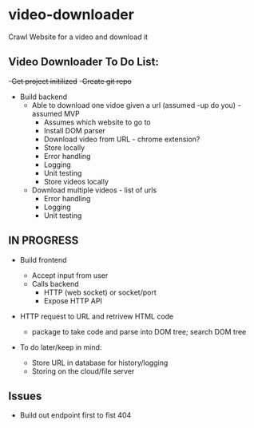 # video-downloader
Crawl Website for a video and download it

## Video Downloader To Do List:
-~~Get project initilized~~
-~~Create git repo~~
- Build backend
  - Able to download one vidoe given a url (assumed -up do you) - assumed MVP
    - Assumes which website to go to
	- Install DOM parser
	- Download video from  URL - chrome extension? 
	- Store locally
    - Error handling
    - Logging
    - Unit testing
    - Store videos locally
  - Download multiple videos - list of urls
    - Error handling
    - Logging
    - Unit testing


## IN PROGRESS
- Build frontend
  - Accept input from user
  - Calls backend
    - HTTP (web socket) or socket/port
    - Expose HTTP API

- HTTP request to URL and retrivew HTML code
  - package to take code and parse into DOM tree; search DOM tree

- To do later/keep in mind:
  - Store URL in database for history/logging
  - Storing on the cloud/file server

## Issues
- Build out endpoint first to fist 404

